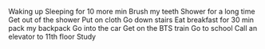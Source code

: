 Waking up
Sleeping for 10 more min
Brush my teeth
Shower for a long time
Get out of the shower
Put on cloth
Go down stairs
Eat breakfast for 30 min
pack my backpack
Go into the car
Get on the BTS train
Go to school
Call an elevator to 11th floor
Study
